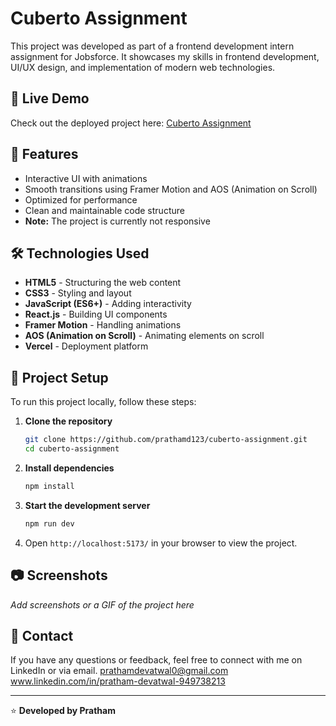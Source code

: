 # Cuberto Assignment

This project was developed as part of a frontend development intern assignment for Jobsforce. It showcases my skills in frontend development, UI/UX design, and implementation of modern web technologies.

## 🚀 Live Demo
Check out the deployed project here: [Cuberto Assignment](https://cuberto-assignment.vercel.app/)

## 📌 Features
- Interactive UI with animations
- Smooth transitions using Framer Motion and AOS (Animation on Scroll)
- Optimized for performance
- Clean and maintainable code structure
- **Note:** The project is currently not responsive

## 🛠️ Technologies Used
- **HTML5** - Structuring the web content
- **CSS3** - Styling and layout
- **JavaScript (ES6+)** - Adding interactivity
- **React.js** - Building UI components
- **Framer Motion** - Handling animations
- **AOS (Animation on Scroll)** - Animating elements on scroll
- **Vercel** - Deployment platform

## 📂 Project Setup
To run this project locally, follow these steps:

1. **Clone the repository**
   ```sh
   git clone https://github.com/prathamd123/cuberto-assignment.git
   cd cuberto-assignment
   ```

2. **Install dependencies**
   ```sh
   npm install
   ```

3. **Start the development server**
   ```sh
   npm run dev
   ```

4. Open `http://localhost:5173/` in your browser to view the project.

## 📷 Screenshots
_Add screenshots or a GIF of the project here_

## 📩 Contact
If you have any questions or feedback, feel free to connect with me on LinkedIn or via email.
prathamdevatwal0@gmail.com
www.linkedin.com/in/pratham-devatwal-949738213



---
⭐ **Developed by Pratham**

